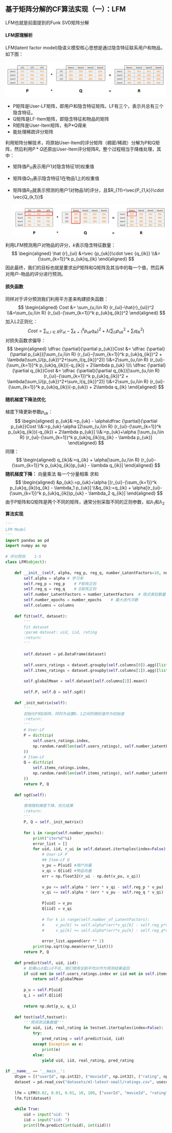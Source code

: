 ## 基于矩阵分解的CF算法实现（一）：LFM

LFM也就是前面提到的Funk SVD矩阵分解

#### LFM原理解析

LFM(latent factor model)隐语义模型核心思想是通过隐含特征联系用户和物品，如下图：

![](img/LFM矩阵分解图解.png)

- P矩阵是User-LF矩阵，即用户和隐含特征矩阵。LF有三个，表示共总有三个隐含特征。
- Q矩阵是LF-Item矩阵，即隐含特征和物品的矩阵
- R矩阵是User-Item矩阵，有P*Q得来
- 能处理稀疏评分矩阵

利用矩阵分解技术，将原始User-Item的评分矩阵（稠密/稀疏）分解为P和Q矩阵，然后利用$P*Q$还原出User-Item评分矩阵$R$。整个过程相当于降维处理，其中：

- 矩阵值$P_{11}$表示用户1对隐含特征1的权重值

- 矩阵值$Q_{11}$表示隐含特征1在物品1上的权重值

- 矩阵值$R_{11}$就表示预测的用户1对物品1的评分，且$R_{11}=\vec{P_{1,k}}\cdot \vec{Q_{k,1}}$

  ![](img/LFM矩阵分解图解2.png)

利用LFM预测用户对物品的评分，$k$表示隐含特征数量：
$$
\begin{aligned}
\hat {r}_{ui} &=\vec {p_{uk}}\cdot \vec {q_{ik}}
\\&={\sum_{k=1}}^k p_{uk}q_{ik}
\end{aligned}
$$
因此最终，我们的目标也就是要求出P矩阵和Q矩阵及其当中的每一个值，然后再对用户-物品的评分进行预测。

#### 损失函数

同样对于评分预测我们利用平方差来构建损失函数：
$$
\begin{aligned}
Cost &= \sum_{u,i\in R} (r_{ui}-\hat{r}_{ui})^2
\\&=\sum_{u,i\in R} (r_{ui}-{\sum_{k=1}}^k p_{uk}q_{ik})^2
\end{aligned}
$$
加入L2正则化：
$$
Cost = \sum_{u,i\in R} (r_{ui}-{\sum_{k=1}}^k p_{uk}q_{ik})^2 + \lambda(\sum_U{p_{uk}}^2+\sum_I{q_{ik}}^2)
$$
对损失函数求偏导：
$$
\begin{aligned}
\dfrac {\partial}{\partial p_{uk}}Cost &= \dfrac {\partial}{\partial p_{uk}}[\sum_{u,i\in R} (r_{ui}-{\sum_{k=1}}^k p_{uk}q_{ik})^2 + \lambda(\sum_U{p_{uk}}^2+\sum_I{q_{ik}}^2)]
\\&=2\sum_{u,i\in R} (r_{ui}-{\sum_{k=1}}^k p_{uk}q_{ik})(-q_{ik}) + 2\lambda p_{uk}
\\\\
\dfrac {\partial}{\partial q_{ik}}Cost &= \dfrac {\partial}{\partial q_{ik}}[\sum_{u,i\in R} (r_{ui}-{\sum_{k=1}}^k p_{uk}q_{ik})^2 + \lambda(\sum_U{p_{uk}}^2+\sum_I{q_{ik}}^2)]
\\&=2\sum_{u,i\in R} (r_{ui}-{\sum_{k=1}}^k p_{uk}q_{ik})(-p_{uk}) + 2\lambda q_{ik}
\end{aligned}
$$

#### 随机梯度下降法优化

梯度下降更新参数$p_{uk}$：
$$
\begin{aligned}
p_{uk}&:=p_{uk} - \alpha\dfrac {\partial}{\partial p_{uk}}Cost
\\&:=p_{uk}-\alpha [2\sum_{u,i\in R} (r_{ui}-{\sum_{k=1}}^k p_{uk}q_{ik})(-q_{ik}) + 2\lambda p_{uk}]
\\&:=p_{uk}+\alpha [\sum_{u,i\in R} (r_{ui}-{\sum_{k=1}}^k p_{uk}q_{ik})q_{ik} - \lambda p_{uk}]
\end{aligned}
$$
 同理：
$$
\begin{aligned}
q_{ik}&:=q_{ik} + \alpha[\sum_{u,i\in R} (r_{ui}-{\sum_{k=1}}^k p_{uk}q_{ik})p_{uk} - \lambda q_{ik}]
\end{aligned}
$$
**随机梯度下降：** 向量乘法 每一个分量相乘 求和
$$
\begin{aligned}
&p_{uk}:=p_{uk}+\alpha [(r_{ui}-{\sum_{k=1}}^k p_{uk}q_{ik})q_{ik} - \lambda_1 p_{uk}]
\\&q_{ik}:=q_{ik} + \alpha[(r_{ui}-{\sum_{k=1}}^k p_{uk}q_{ik})p_{uk} - \lambda_2 q_{ik}]
\end{aligned}
$$
由于P矩阵和Q矩阵是两个不同的矩阵，通常分别采取不同的正则参数，如$\lambda_1$和$\lambda_2$

**算法实现**

```python
'''
LFM Model
'''
import pandas as pd
import numpy as np

# 评分预测    1-5
class LFM(object):

    def __init__(self, alpha, reg_p, reg_q, number_LatentFactors=10, number_epochs=10, columns=["uid", "iid", "rating"]):
        self.alpha = alpha # 学习率
        self.reg_p = reg_p    # P矩阵正则
        self.reg_q = reg_q    # Q矩阵正则
        self.number_LatentFactors = number_LatentFactors  # 隐式类别数量
        self.number_epochs = number_epochs    # 最大迭代次数
        self.columns = columns

    def fit(self, dataset):
        '''
        fit dataset
        :param dataset: uid, iid, rating
        :return:
        '''

        self.dataset = pd.DataFrame(dataset)

        self.users_ratings = dataset.groupby(self.columns[0]).agg([list])[[self.columns[1], self.columns[2]]]
        self.items_ratings = dataset.groupby(self.columns[1]).agg([list])[[self.columns[0], self.columns[2]]]

        self.globalMean = self.dataset[self.columns[2]].mean()

        self.P, self.Q = self.sgd()

    def _init_matrix(self):
        '''
        初始化P和Q矩阵，同时为设置0，1之间的随机值作为初始值
        :return:
        '''
        # User-LF
        P = dict(zip(
            self.users_ratings.index,
            np.random.rand(len(self.users_ratings), self.number_LatentFactors).astype(np.float32)
        ))
        # Item-LF
        Q = dict(zip(
            self.items_ratings.index,
            np.random.rand(len(self.items_ratings), self.number_LatentFactors).astype(np.float32)
        ))
        return P, Q

    def sgd(self):
        '''
        使用随机梯度下降，优化结果
        :return:
        '''
        P, Q = self._init_matrix()

        for i in range(self.number_epochs):
            print("iter%d"%i)
            error_list = []
            for uid, iid, r_ui in self.dataset.itertuples(index=False):
                # User-LF P
                ## Item-LF Q
                v_pu = P[uid] #用户向量
                v_qi = Q[iid] #物品向量
                err = np.float32(r_ui - np.dot(v_pu, v_qi))

                v_pu += self.alpha * (err * v_qi - self.reg_p * v_pu)
                v_qi += self.alpha * (err * v_pu - self.reg_q * v_qi)
                
                P[uid] = v_pu 
                Q[iid] = v_qi

                # for k in range(self.number_of_LatentFactors):
                #     v_pu[k] += self.alpha*(err*v_qi[k] - self.reg_p*v_pu[k])
                #     v_qi[k] += self.alpha*(err*v_pu[k] - self.reg_q*v_qi[k])

                error_list.append(err ** 2)
            print(np.sqrt(np.mean(error_list)))
        return P, Q

    def predict(self, uid, iid):
        # 如果uid或iid不在，我们使用全剧平均分作为预测结果返回
        if uid not in self.users_ratings.index or iid not in self.items_ratings.index:
            return self.globalMean

        p_u = self.P[uid]
        q_i = self.Q[iid]

        return np.dot(p_u, q_i)

    def test(self,testset):
        '''预测测试集数据'''
        for uid, iid, real_rating in testset.itertuples(index=False):
            try:
                pred_rating = self.predict(uid, iid)
            except Exception as e:
                print(e)
            else:
                yield uid, iid, real_rating, pred_rating

if __name__ == '__main__':
    dtype = [("userId", np.int32), ("movieId", np.int32), ("rating", np.float32)]
    dataset = pd.read_csv("datasets/ml-latest-small/ratings.csv", usecols=range(3), dtype=dict(dtype))

    lfm = LFM(0.02, 0.01, 0.01, 10, 100, ["userId", "movieId", "rating"])
    lfm.fit(dataset)

    while True:
        uid = input("uid: ")
        iid = input("iid: ")
        print(lfm.predict(int(uid), int(iid)))

```



